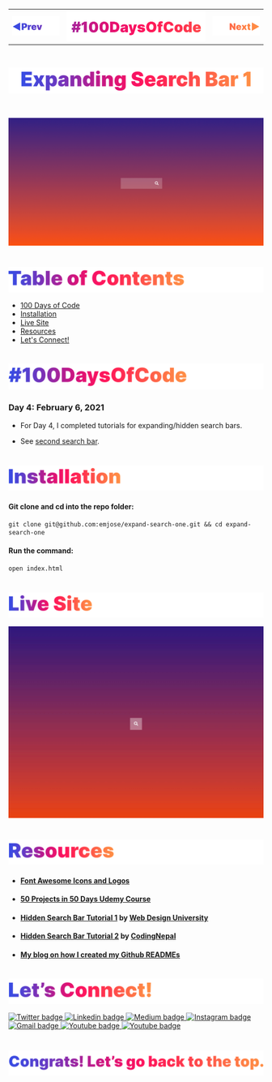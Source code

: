 <p id="header"><p>

<table><tr>
<td> <a href="https://github.com/emjose/progress-bar/#header"><img src="Assets/header-left.png" alt="previous" style="width: 200px;"/></a> </td>
<td> <a href="https://github.com/emjose/one-hundred/#header"><img src="Assets/header-center.png" alt="100 days of code" style="width: 580px;"/></a> </td>
<td> <a href="https://github.com/emjose/expand-search-two/#header"><img src="Assets/header-right.png" alt="next" style="width: 200px;"/></a> </td>
</tr></table>

<br>

<p id="project-title"><p>

<a href=#table-of-contents>![Expanding Search Bar 1](Assets/inter-004-search-1.png)</a>

<br>

<a href="https://emjose.github.io/expand-search-one">![Expanding Search Bar 1](Assets/preview-004-expanding-search-bar-1.png)</a> 

#

<p id="table-of-contents"><p>

<a href=#table-of-contents>![Table of Contents](Assets/inter-toc.png)</a>  

- [100 Days of Code](#100days)
- [Installation](#installation) 
- [Live Site](#live-site)
- [Resources](#resources)
- [Let's Connect!](#lets-connect) 

#

<p id="100days"><p>

<a href=#100days>![#100DaysOfCode](Assets/inter-100hash.png)</a>  

### Day 4: February 6, 2021
- For Day 4, I completed tutorials for expanding/hidden search bars.

- See <a href="https://github.com/emjose/expand-search-two/#header">second search bar</a>.

#

<p id="installation"><p>

<a href=#installation>![Installation](Assets/inter-installation.png)</a>

#### Git clone and cd into the repo folder:
``` 
git clone git@github.com:emjose/expand-search-one.git && cd expand-search-one
```
#### Run the command:
```
open index.html
```

#

<p id="live-site"><p>

<a href="https://emjose.github.io/expand-search-one">![Live Site](Assets/inter-live-site.png)</a>  

<a href="https://emjose.github.io/expand-search-one">![Live Site](Assets/004-search-1.gif)</a>

#

<p id="resources"><p>

<a href=#resources>![Resources](Assets/inter-resources.png)</a>  

- #### [Font Awesome Icons and Logos](https://fontawesome.com/)

- #### [50 Projects in 50 Days Udemy Course](https://www.udemy.com/course/50-projects-50-days/)

- #### [Hidden Search Bar Tutorial 1](https://youtu.be/pReHDgS3unQ) by [Web Design University](https://www.youtube.com/channel/UCdBMlU4fsTv7owBqJ5NntrQ)

- #### [Hidden Search Bar Tutorial 2](https://youtu.be/uQaVyb9s_qg) by [CodingNepal](https://www.youtube.com/channel/UCk7xIEmd3MeyhIu2StLX5yA)

- #### [My blog on how I created my Github READMEs](https://emmanueljose.medium.com/readme-a-makeover-story-b9c7be37a6de?sk=7ae6623d365409d875753e4604e42ffd) 

#

<p id="lets-connect"><p>

<a href=#lets-connect>![Let's Connect!](Assets/inter-lets-connect.png)</a>

<p><a href="https://twitter.com/Emmanuel_Labor"><img src="https://img.shields.io/badge/twitter-%231DA1F2.svg?&style=for-the-badge&logo=twitter&logoColor=white" height=30 width=90 alt="Twitter badge"> <a href="https://www.linkedin.com/in/emmanuelpjose/"><img src="https://img.shields.io/badge/linkedin-%230064e7.svg?&style=for-the-badge&logo=linkedin&logoColor=white" height=30 width=90 alt="Linkedin badge"> <a href="https://emmanueljose.medium.com/"><img src="https://img.shields.io/badge/medium-%238700f5.svg?&style=for-the-badge&logo=medium&logoColor=white" height=30 width=90 alt="Medium badge"> <a href="https://www.instagram.com/emmanuel_jose/"><img src="https://img.shields.io/badge/instagram-%23ff0077.svg?&style=for-the-badge&logo=instagram&logoColor=white" height=30 width=90 alt="Instagram badge"> <a href="mailto:emjose@gmail.com"><img src="https://img.shields.io/badge/gmail-%23fd1745.svg?&style=for-the-badge&logo=gmail&logoColor=white" height=30 width=90 alt="Gmail badge"> <a href="https://www.youtube.com/channel/UCQdqFg-_J83jn9xJRd1W3tQ/videos"><img src="https://img.shields.io/badge/youtube-%23FF0000.svg?&style=for-the-badge&logo=youtube&logoColor=white" height=30 width=90 alt="Youtube badge"> <a href="https://github.com/emjose"><img src="https://img.shields.io/badge/github-%23ff8e44.svg?&style=for-the-badge&logo=github&logoColor=white" height=30 width=90 alt="Youtube badge"></p>

#

<a href=#header>![Back to Top](Assets/inter-congrats.png)</a>